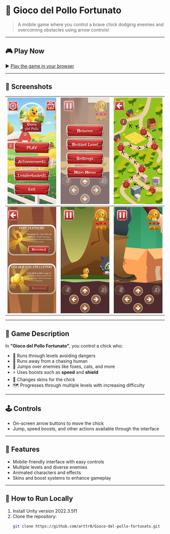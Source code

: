 # 🐣 Gioco del Pollo Fortunato

> A mobile game where you control a brave chick dodging enemies and overcoming obstacles using arrow controls!

---

## 🎮 Play Now

▶️ [Play the game in your browser](https://arttr0.github.io/Gioco-del-pollo/)

---

## 📸 Screenshots

| ![Main Menu](screenshots/MainMenu.jpg) | ![Pause](screenshots/Pause.jpg) | ![Levels](screenshots/Levels.jpg) |
|-----------------------------------------|---------------------------------|-----------------------------------|
| ![Achievements](screenshots/Achievements.jpg) | ![Cat](screenshots/Cat.jpg) | ![Human](screenshots/Human.jpg) |

---

## 📝 Game Description

In **"Gioco del Pollo Fortunato"**, you control a chick who:

- 🐤 Runs through levels avoiding dangers  
- 🧍 Runs away from a chasing human  
- 🦊 Jumps over enemies like foxes, cats, and more  
- ⚡ Uses boosts such as **speed** and **shield**  
- 👕 Changes skins for the chick  
- 🗺️ Progresses through multiple levels with increasing difficulty

---

## 🕹️ Controls

- On-screen arrow buttons to move the chick  
- Jump, speed boosts, and other actions available through the interface

---

## 🎨 Features

- Mobile-friendly interface with easy controls  
- Multiple levels and diverse enemies  
- Animated characters and effects  
- Skins and boost systems to enhance gameplay

---

## 📁 How to Run Locally

1. Install Unity version 2022.3.5f1  
2. Clone the repository:  
   ```bash
   git clone https://github.com/arttr0/Gioco-del-pollo-fortunato.git
